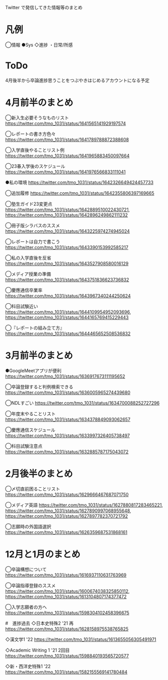 Twitter で発信してきた情報等のまとめ

# 凡例
◯情報 ●Sys ◇進捗 ・日常/所感

# ToDo
4月後半から卒論進捗思うことをつぶやきはじめるアカウントになる予定

# 4月前半のまとめ
◯新入生必要そうなものリスト
https://twitter.com/tmo_1031/status/1641565141929197574

◯レポートの書き方色々
https://twitter.com/tmo_1031/status/1641789788872388608

◯入学直後やることリスト例
https://twitter.com/tmo_1031/status/1641965883450097664

◯23春入学後のスケジュール
https://twitter.com/tmo_1031/status/1641976566833111041

●私の環境
https://twitter.com/tmo_1031/status/1642326649424457733

◯追加履修
https://twitter.com/tmo_1031/status/1642355806397169665

◯塾生ガイド23変更点
https://twitter.com/tmo_1031/status/1642889510022430721, 
https://twitter.com/tmo_1031/status/1642896249862111232

◯冊子版シラバスのススメ
https://twitter.com/tmo_1031/status/1643225974274945024

◯レポートは自力で書こう
https://twitter.com/tmo_1031/status/1643390153992585217

◯私の入学直後を反省
https://twitter.com/tmo_1031/status/1643527908580016129

◯メディア授業の準備
https://twitter.com/tmo_1031/status/1643751836623736832

◯慶應通信卒業率
https://twitter.com/tmo_1031/status/1643967340244250624

◯科目試験近い
https://twitter.com/tmo_1031/status/1644109954952093696, 
https://twitter.com/tmo_1031/status/1644165769415229443

◯『レポートの組み立て方』
https://twitter.com/tmo_1031/status/1644465652508536832

# 3月前半のまとめ
●GoogleMeetアプリが便利
https://twitter.com/tmo_1031/status/1636917673111195652

◯卒論登録すると判例検索できる
https://twitter.com/tmo_1031/status/1636005965274439680

◯NDLすごい
https://twitter.com/tmo_1031/status/1634700088252727296

◯年度末やることリスト
https://twitter.com/tmo_1031/status/1634378849093062657

◯慶應通信スケジュール
https://twitter.com/tmo_1031/status/1633997326405738497

◯科目試験注意点
https://twitter.com/tmo_1031/status/1632885787175043072

# 2月後半のまとめ
◯〆切直前困ることリスト
https://twitter.com/tmo_1031/status/1629666467687071750

◯メディア英語
https://twitter.com/tmo_1031/status/1627880817283465221, 
https://twitter.com/tmo_1031/status/1627890997068955648, 
https://twitter.com/tmo_1031/status/1627897782370721792

◯志願時の外国語選択
https://twitter.com/tmo_1031/status/1626359687531868161

# 12月と1月のまとめ
◯卒論構想について
https://twitter.com/tmo_1031/status/1616937110631763969

◯卒論指導登録のススメ
https://twitter.com/tmo_1031/status/1600674038325850112, 
https://twitter.com/tmo_1031/status/1613104807174377472

◯入学志願者の方へ
https://twitter.com/tmo_1031/status/1598304102458396675

#　進捗過去
◇日本史特殊2 '21 再
https://twitter.com/tmo_1031/status/1628158975538765825

◇漢文学1 '22
https://twitter.com/tmo_1031/status/1613655056305491971

◇Academic Writing 1 '21 2回目
https://twitter.com/tmo_1031/status/1598840193565720577

◇新・西洋史特殊1 '22
https://twitter.com/tmo_1031/status/1582155569141780484